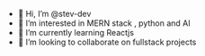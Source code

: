 - 👋 Hi, I’m @stev-dev
- 👀 I’m interested in MERN stack , python and AI
- 🌱 I’m currently learning Reactjs
- 💞️ I’m looking to collaborate on fullstack projects

<!---
stev-dev/stev-dev is a ✨ special ✨ repository because its `README.md` (this file) appears on your GitHub profile.
You can click the Preview link to take a look at your changes.
--->
